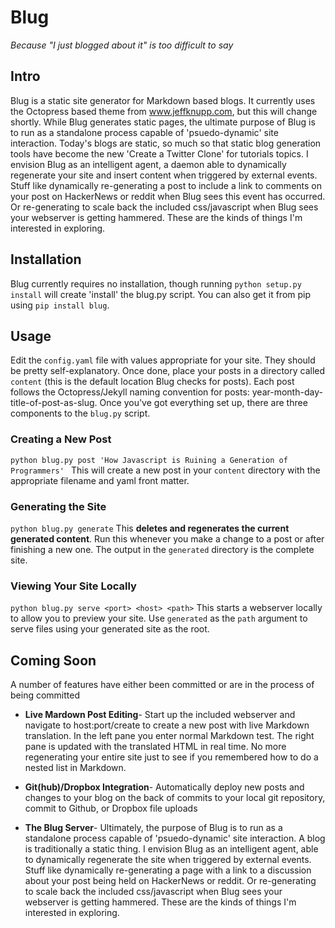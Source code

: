 # Blug #

*Because "I just blogged about it" is too difficult to say*

## Intro ##

Blug is a static site generator for Markdown based blogs. It currently
uses the Octopress based theme from www.jeffknupp.com, but this will change shortly.
While Blug generates static pages, the ultimate purpose of Blug is to run as a standalone process capable of 'psuedo-dynamic' site
interaction. Today's blogs are static, so much so that static blog generation tools have become the new 'Create a Twitter Clone'
for tutorials topics. I envision Blug as an intelligent agent, a daemon able to dynamically regenerate
your site and insert content when triggered by external events. Stuff like dynamically re-generating a post to include a link
to comments on your post on HackerNews or reddit when Blug sees this event has occurred. Or re-generating to scale back the included css/javascript when Blug sees your webserver is getting hammered. These are the kinds of things I'm interested in exploring.

## Installation ##
Blug currently requires no installation, though running ```python setup.py install``` 
will create 'install' the blug.py script. You can also get it from pip using ```pip install blug```.

## Usage ##
Edit the ```config.yaml``` file with values appropriate for your site. They should be pretty self-explanatory.
Once done, place your posts in a directory called ```content``` (this is the default location Blug checks for
posts). Each post follows the Octopress/Jekyll naming convention for posts: year-month-day-title-of-post-as-slug.
Once you've got everything set up, there are three components to the ```blug.py``` script.

### Creating a New Post ###
```python blug.py post 'How Javascript is Ruining a Generation of Programmers' ``` This will create a new post
in your ```content``` directory with the appropriate filename and yaml front matter. 

### Generating the Site ###
```python blug.py generate``` This **deletes and regenerates the current generated content**. Run this whenever you
make a change to a post or after finishing a new one. The output in the ```generated``` directory is the complete site.

### Viewing Your Site Locally ###
```python blug.py serve <port> <host> <path>``` This starts a webserver locally to allow you to preview your site. Use
```generated``` as the ```path``` argument to serve files using your generated site as the root.

## Coming Soon ##
A number of features have either been committed or are in the process of being committed

* **Live Mardown Post Editing**- Start up the included webserver and navigate to host:port/create to
create a new post with live Markdown translation. In the left pane you enter normal Markdown test. The right
pane is updated with the translated HTML in real time. No more regenerating your entire site just to see if you
remembered how to do a nested list in Markdown.

* **Git(hub)/Dropbox Integration**- Automatically deploy new posts and changes to your blog on the back of commits
to your local git repository, commit to Github, or Dropbox file uploads

* **The Blug Server**- Ultimately, the purpose of Blug is to run as a standalone process capable of 'psuedo-dynamic' site
interaction. A blog is traditionally a static thing. I envision Blug as an intelligent agent, able to dynamically regenerate
the site when triggered by external events. Stuff like dynamically re-generating a page with a link
to a discussion about your post being held on HackerNews or reddit. Or re-generating to scale back the included css/javascript 
when Blug sees your webserver is getting hammered. These are the kinds of things I'm interested in exploring.
